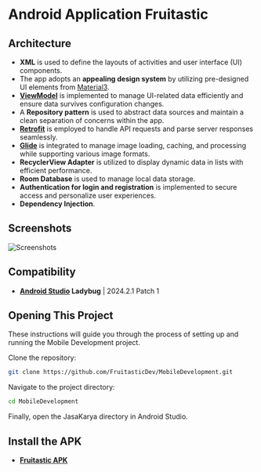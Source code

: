 # Android Application Fruitastic

## Architecture

- **XML** is used to define the layouts of activities and user interface (UI) components.  
- The app adopts an **appealing design system** by utilizing pre-designed UI elements from [Material3](https://m3.material.io/).  
- **[ViewModel](https://developer.android.com/topic/libraries/architecture/viewmodel)** is implemented to manage UI-related data efficiently and ensure data survives configuration changes.  
- A **Repository pattern** is used to abstract data sources and maintain a clean separation of concerns within the app.  
- **[Retrofit](https://square.github.io/retrofit/)** is employed to handle API requests and parse server responses seamlessly.  
- **[Glide](https://github.com/bumptech/glide)** is integrated to manage image loading, caching, and processing while supporting various image formats.  
- **RecyclerView Adapter** is utilized to display dynamic data in lists with efficient performance.  
- **Room Database** is used to manage local data storage.  
- **Authentication for login and registration** is implemented to secure access and personalize user experiences.  
- **Dependency Injection**.  

## Screenshots
![Screenshots](https://github.com/user-attachments/assets/0ee28ff7-1aa9-41ee-bb37-e449fec2a0ba)

## Compatibility
  - **[Android Studio](https://developer.android.com/studio?hl=id) Ladybug** | 2024.2.1 Patch 1


## Opening This Project

These instructions will guide you through the process of setting up and running the Mobile Development project.

Clone the repository:
```bash
git clone https://github.com/FruitasticDev/MobileDevelopment.git
```

Navigate to the project directory:
```bash
cd MobileDevelopment
```

Finally, open the JasaKarya directory in Android Studio.

## Install the APK

- **[Fruitastic APK](https://drive.google.com/file/d/1R6SwXpUkVcwEt3QZlI60d9ZufoC2Y90i/view?usp=drive_link)**

